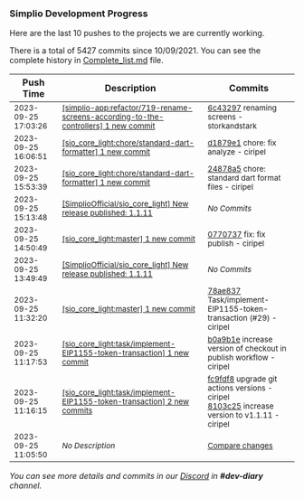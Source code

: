 
### Simplio Development Progress

Here are the last 10 pushes to the projects we are currently working.

There is a total of 5427 commits since 10/09/2021. You can see the complete history in
 [Complete_list.md](Complete_list.md) file.

| Push Time | Description | Commits |
| --- | --- | --- |
| <sub>2023-09-25 17:03:26</sub> | <sub>[[simplio-app:refactor/719-rename-screens-according-to-the-controllers] 1 new commit](https://github.com/SimplioOfficial/simplio-app/commit/6c4329759a7f926b664ab0ba7f815f7a8f5097b3)</sub> | <sub>[6c43297](https://github.com/SimplioOfficial/simplio-app/commit/6c4329759a7f926b664ab0ba7f815f7a8f5097b3) renaming screens - storkandstark</sub> |
| <sub>2023-09-25 16:06:51</sub> | <sub>[[sio_core_light:chore/standard-dart-formatter] 1 new commit](https://github.com/SimplioOfficial/sio_core_light/commit/d1879e1c1b55d024fa8a647397aa06cda52fff20)</sub> | <sub>[d1879e1](https://github.com/SimplioOfficial/sio_core_light/commit/d1879e1c1b55d024fa8a647397aa06cda52fff20) chore: fix analyze - ciripel</sub> |
| <sub>2023-09-25 15:53:39</sub> | <sub>[[sio_core_light:chore/standard-dart-formatter] 1 new commit](https://github.com/SimplioOfficial/sio_core_light/commit/24878a59498ecc0c70972c1897f864f153199e14)</sub> | <sub>[24878a5](https://github.com/SimplioOfficial/sio_core_light/commit/24878a59498ecc0c70972c1897f864f153199e14) chore: standard dart format files - ciripel</sub> |
| <sub>2023-09-25 15:13:48</sub> | <sub>[[SimplioOfficial/sio_core_light] New release published: 1.1.11](https://github.com/SimplioOfficial/sio_core_light/releases/tag/1.1.11)</sub> | <sub>_No Commits_</sub> |
| <sub>2023-09-25 14:50:49</sub> | <sub>[[sio_core_light:master] 1 new commit](https://github.com/SimplioOfficial/sio_core_light/commit/07707376495e4c7c5ad5f6b8be402a110153a4b3)</sub> | <sub>[0770737](https://github.com/SimplioOfficial/sio_core_light/commit/07707376495e4c7c5ad5f6b8be402a110153a4b3) fix: fix publish - ciripel</sub> |
| <sub>2023-09-25 13:49:49</sub> | <sub>[[SimplioOfficial/sio_core_light] New release published: 1.1.11](https://github.com/SimplioOfficial/sio_core_light/releases/tag/1.1.11)</sub> | <sub>_No Commits_</sub> |
| <sub>2023-09-25 11:32:20</sub> | <sub>[[sio_core_light:master] 1 new commit](https://github.com/SimplioOfficial/sio_core_light/commit/78ae8376bb70dd1cfdcc2302a3b7276c4887e536)</sub> | <sub>[78ae837](https://github.com/SimplioOfficial/sio_core_light/commit/78ae8376bb70dd1cfdcc2302a3b7276c4887e536) Task/implement-EIP1155-token-transaction (#29) - ciripel</sub> |
| <sub>2023-09-25 11:17:53</sub> | <sub>[[sio_core_light:task/implement-EIP1155-token-transaction] 1 new commit](https://github.com/SimplioOfficial/sio_core_light/commit/b0a9b1e14fe0fc33e1eded0f376dd023f53fa8ea)</sub> | <sub>[b0a9b1e](https://github.com/SimplioOfficial/sio_core_light/commit/b0a9b1e14fe0fc33e1eded0f376dd023f53fa8ea) increase version of checkout in publish workflow - ciripel</sub> |
| <sub>2023-09-25 11:16:15</sub> | <sub>[[sio_core_light:task/implement-EIP1155-token-transaction] 2 new commits](https://github.com/SimplioOfficial/sio_core_light/compare/4c1a89c7fa13...8103c25c94e6)</sub> | <sub>[fc9fdf8](https://github.com/SimplioOfficial/sio_core_light/commit/fc9fdf83decf6c03543debee90accd2e8841b9b1) upgrade git actions versions - ciripel<br>[8103c25](https://github.com/SimplioOfficial/sio_core_light/commit/8103c25c94e69012f89e5e0101bbd5cd44a5a49b) increase version to v1.1.11 - ciripel</sub> |
| <sub>2023-09-25 11:05:50</sub> | <sub>_No Description_</sub> | <sub>[Compare changes](https://github.com/SimplioOfficial/sio_core_light/compare/55f4b26cc05c...fbbf0dc147a3)</sub> |

_You can see more details and commits in our [Discord](https://discord.gg/aKhjuwZmdP) in **#dev-diary** channel._
